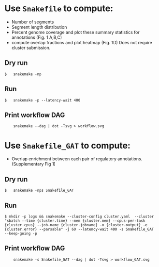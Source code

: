 # Use `Snakefile` to compute:
- Number of segments
- Segment length distribution
- Percent genome coverage
and plot these summary statistics for annotations (Fig. 1 A,B,C)
- compute overlap fractions and plot heatmap (Fig. 1D)
Does not require cluster submission.

## Dry run
```
$	snakemake -np
```
## Run
```
$	snakemake -p --latency-wait 400
```
	
## Print workflow DAG
```
	snakemake --dag | dot -Tsvg > workflow.svg
```

# Use `Snakefile_GAT` to compute:
- Overlap enrichment between each pair of regulatory annotations. (Supplementary Fig 1)

## Dry run
```
$	snakemake -nps Snakefile_GAT
```
## Run
```
$ mkdir -p logs && snakemake --cluster-config cluster.yaml  --cluster "sbatch --time {cluster.time} --mem {cluster.mem} --cpus-per-task {cluster.cpus} --job-name {cluster.jobname} -o {cluster.output} -e {cluster.error} --parsable" -j 60 --latency-wait 400 -s Snakefile_GAT --keep-going -p
```
	
## Print workflow DAG
```
	snakemake -s Snakefile_GAT --dag | dot -Tsvg > workflow_GAT.svg
```
